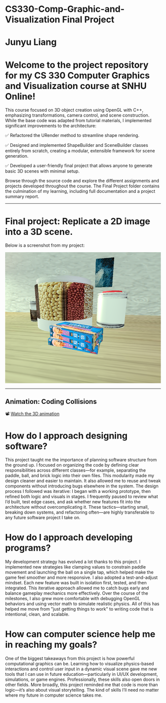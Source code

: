 # CS330-Comp-Graphic-and-Visualization Final Project


# Junyu Liang

# Welcome to the project repository for my CS 330 Computer Graphics and Visualization course at SNHU Online!

This course focused on 3D object creation using OpenGL with C++, emphasizing transformations, camera control, and scene construction. While the base code was adapted from tutorial materials, I implemented significant improvements to the architecture:

✅ Refactored the URender method to streamline shape rendering.

✅ Designed and implemented ShapeBuilder and SceneBuilder classes entirely from scratch, creating a modular, extensible framework for scene generation.

✅ Developed a user-friendly final project that allows anyone to generate basic 3D scenes with minimal setup.

Browse through the source code and explore the different assignments and projects developed throughout the course. The Final Project folder contains the culmination of my learning, including full documentation and a project summary report.




---------------------------------------------------------------------------------------------------------------------------


# Final project: Replicate a 2D image into a 3D scene. 

Below is a screenshot from my project:

![3D Scene 1](Screenshot_2025-08-17_221034.png)

----------------------------------------------------------------------------------------------------------------------------
## Animation: Coding Collisions

📽️ [Watch the 3D animation](Videos2025-08-24_220542_258-ezgif.com-video-to-gif-converter.gif)

# How do I approach designing software?
  This project taught me the importance of planning software structure from the ground up. I focused on organizing the code by defining clear responsibilities across different classes—for example, separating the paddle, ball, and brick logic into their own files. This modularity made my design cleaner and easier to maintain. It also allowed me to reuse and tweak components without introducing bugs elsewhere in the system. The design process I followed was iterative: I began with a working prototype, then refined both logic and visuals in stages. I frequently paused to review what I’d built, test edge cases, and ask whether new features fit into the architecture without overcomplicating it. These tactics—starting small, breaking down systems, and refactoring often—are highly transferable to any future software project I take on.

# How do I approach developing programs?
  My development strategy has evolved a lot thanks to this project. I implemented new strategies like clamping values to constrain paddle movement and launching the ball on a single tap, which helped make the game feel smoother and more responsive. I also adopted a test-and-adjust mindset. Each new feature was built in isolation first, tested, and then integrated. This iterative approach allowed me to catch bugs early and balance gameplay mechanics more effectively. Over the course of the milestones, I also grew more comfortable with debugging OpenGL behaviors and using vector math to simulate realistic physics. All of this has helped me move from "just getting things to work" to writing code that is intentional, clean, and scalable.

# How can computer science help me in reaching my goals?
  One of the biggest takeaways from this project is how powerful computational graphics can be. Learning how to visualize physics-based interactions and control user input in a dynamic visual scene gave me new tools that I can use in future education—particularly in UI/UX development, simulations, or game engines. Professionally, these skills also open doors in other fields. More broadly, this project reminded me that code is more than logic—it’s also about visual storytelling. The kind of skills I’ll need no matter where my future in computer science takes me.



